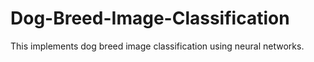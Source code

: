 # Dog-Breed-Image-Classification
This implements dog breed image classification using neural networks.
